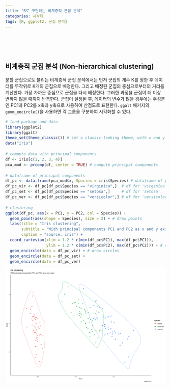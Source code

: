 ```yaml
---
title: "R로 구현하는 비계층적 군집 분석"
categories: 시각화
tags: [R, ggplot2, 군집 분석]
---
```


<div style="margin-bottom:100px;"></div>

## 비계층적 군집 분석 (Non-hierarchical clustering)

분할 군집으로도 불리는 비계층적 군집 분석에서는 먼저 군집의 개수 K를 정한 후 데이터를 무작위로 K개의 군집으로 배정한다. 그리고 배정된 군집의 중심으로부터의 거리를 계산한다. 가장 가까운 중심으로 군집을 다시 배정한다. 그러한 과정을 군집이 더 이상 변하지 않을 때까지 반복한다. 군집이 설정된 후, 데이터의 변수가 많을 경우에는 주성분인 PC1과 PC2를 x축과 y축으로 사용하여 산점도로 표현한다. `ggalt` 패키지의 `geom_encircle()`을 사용하면 각 그룹을 구분하여 시각화할 수 있다.

```r
# load package and data
library(ggplot2)
library(ggalt)
theme_set(theme_classic()) # set a classic-looking theme, with x and y axis lines and no grid lines
data("iris")

# compute data with principal components
df <- iris[c(1, 2, 3, 4)]
pca_mod <- prcomp(df, center = TRUE) # compute principal components

# dataframe of principal components
df_pc <- data.frame(pca_mod$x, Species = iris$Species) # dataframe of principal components 
df_pc_vir <- df_pc[df_pc$Species == "virginica",]  # df for 'virginica'
df_pc_set <- df_pc[df_pc$Species == "setosa",]     # df for 'setosa'
df_pc_ver <- df_pc[df_pc$Species == "versicolor",] # df for 'versicolor' 

# clustering
ggplot(df_pc, aes(x = PC1, y = PC2, col = Species)) +
  geom_point(aes(shape = Species), size = 2) + # draw points
  labs(title = "Iris clustering", 
       subtitle = "With principal components PC1 and PC2 as x and y axis", 
       caption = "source: iris") + 
  coord_cartesian(xlim = 1.2 * c(min(df_pc$PC1), max(df_pc$PC1)), 
                  ylim = 1.2 * c(min(df_pc$PC2), max(df_pc$PC2))) + # change axis limits 
  geom_encircle(data = df_pc_vir) + # draw circles 
  geom_encircle(data = df_pc_set) +
  geom_encircle(data = df_pc_ver)
```

![](/public/img/2022-06-22-visualization-summary/clustering-1.png)